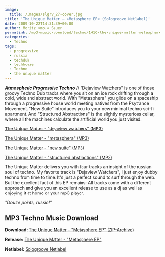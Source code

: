 ```yaml
---
image:
  title: /images/slgrv_27-cover.jpg
title: 'The Unique Matter – »Metasphere EP« (Sologroove Netlabel)'
date: 2009-10-22T14:31:39+00:00
author: Moritz »mo.« Sauer
permalink: /mp3-music-download/techno/1416-the-unique-matter-metasphere-ep-sologroove-netlabel
categories:
  - Techno
tags:
  - progressive
  - russia
  - techdub
  - techhouse
  - Techno
  - the unique matter
---
```

***Atmospheric Progressive Techno*** // "Dejaview Watchers" is one of those groovy Techno Dub tracks where you sit on an ice rock drifting through a cold, wide and abstract world. With "Metasphera" you glide on a spaceship through a progressive house world meeting natives from the Psytrance Movement. "New Suite" introduces you to your new minimal techno sci-fi apartment. And "Structured Abstractions" is the slightly mysterious cellar, where all the machines calculate the artificial world you just visited.

<!--mp3links-->


  
<a href="http://www.archive.org/download/slgrv_27/slgrv_27_the_unique_matter-metasphera_ep_01-dejaview_watchers.mp3" target="_blank">The Unique Matter - "dejaview watchers" (MP3)</a>
  
<a href="http://www.archive.org/download/slgrv_27/slgrv_27_the_unique_matter-metasphera_ep_02-metasphera.mp3" target="_blank">The Unique Matter - "metasphera" (MP3)</a>
  
<a href="http://www.archive.org/download/slgrv_27/slgrv_27_the_unique_matter-metasphera_ep_03-new_suite.mp3" target="_blank">The Unique Matter - "new suite" (MP3)</a>
  
<a href="http://www.archive.org/download/slgrv_27/slgrv_27_the_unique_matter-metasphera_ep_04-structured_abstractions.mp3" target="_blank">The Unique Matter - "structured abstractions" (MP3)</a>
  
<!--mp3linksend-->

<!--more-->

The Unique Matter delivers you with four tracks an insight of the russian soul of techno. My favorite track is "Dejaview Watchers", I just enjoy dubby techno from time to time. It's just a perfect sound to surf through the web. But the excellent fact of this EP remains: All tracks come with a different approach and give you an excellent release to use as a dj as well as enjoying it at home or your mp3 player.

_"Douze points, russie!"_

## MP3 Techno Music Download

**Download:** [The Unique Matter - "Metasphere EP" (ZIP-Archive)](http://www.archive.org/download/slgrv_27/slgrv_27_vbr_mp3.zip)
  
**Release:** [The Unique Matter - "Metasphere EP"](http://www.sologroove.com/)
  
**Netlabel:** [Sologroove Netlabel](http://www.sologroove.com/)